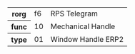 <table>
    <tr>
      <th>rorg</th>
      <td>f6</td>
      <td>RPS Telegram</td>
    </tr>
    <tr>
      <th>func</th>
      <td>10</td>
      <td>Mechanical Handle</td>
    </tr>
    <tr>
      <th>type</th>
      <td>01</td>
      <td>Window Handle ERP2</td>
    </tr>
  </table>